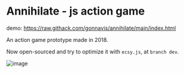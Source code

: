 # Annihilate - js action game

demo: https://raw.githack.com/gonnavis/annihilate/main/index.html

An action game prototype made in 2018.

Now open-sourced and try to optimize it with `ecsy.js`, at `branch dev`.

![image](https://user-images.githubusercontent.com/10785634/118347405-b6f14b80-b575-11eb-9269-38ef89051949.png)
